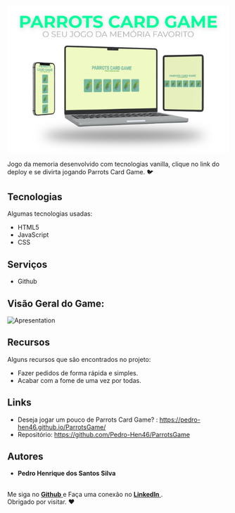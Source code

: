 ![Logo](lib/images/Logo.png)

Jogo da memoria desenvolvido com tecnologias vanilla, clique no link do deploy e se divirta jogando Parrots Card Game. :bird:

## Tecnologias 
Algumas tecnologias usadas:

* HTML5
* JavaScript
* CSS

## Serviços
* Github

## Visão Geral do Game:
![Apresentation](https://github.com/Pedro-Hen46/ParrotsGame/blob/main/lib/images/Apresentation.gif)

## Recursos

Alguns recursos que são encontrados no projeto:
 - Fazer pedidos de forma rápida e simples.
 - Acabar com a fome de uma vez por todas.


## Links
  - Deseja jogar um pouco de Parrots Card Game? : https://pedro-hen46.github.io/ParrotsGame/
  - Repositório: https://github.com/Pedro-Hen46/ParrotsGame

  ## Autores

  * **Pedro Henrique dos Santos Silva** 

  <br />
  Me siga no <a href="https://github.com/login?return_to=https%3A%2F%2Fgithub.com%2FPedro-Hen46" target="_blank"><strong>Github</strong> </a> e Faça uma conexão no <a href="https://github.com/pedro-Hen46/" target="_blank"><strong>LinkedIn</strong> </a>.<br/> 
  Obrigado por visitar. ❤
